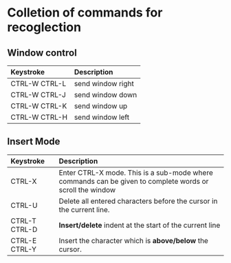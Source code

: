 # Colletion of commands for recoglection

## Window control

| Keystroke     | Description       |
| :------------ | :---------------- |
| CTRL-W CTRL-L | send window right |
| CTRL-W CTRL-J | send window down  |
| CTRL-W CTRL-K | send window up    |
| CTRL-W CTRL-H | send window left  |

## Insert Mode

| Keystroke     | Description                                                                                              |
| :------------ | :------------------------------------------------------------------------------------------------------- |
| CTRL-X        | Enter CTRL-X mode. This is a sub-mode where commands can be given to complete words or scroll the window |
| CTRL-U        | Delete all entered characters before the cursor in the current line.                                     |
| CTRL-T CTRL-D | **Insert/delete** indent at the start of the current line                                                |
| CTRL-E CTRL-Y | Insert the character which is **above/below** the cursor.                                                |